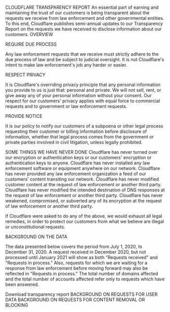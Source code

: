 CLOUDFLARE TRANSPARENCY REPORT
An essential part of earning and maintaining the trust of our customers is being transparent about the requests we receive from law enforcement and other governmental entities. To this end, Cloudflare publishes semi-annual updates to our Transparency Report on the requests we have received to disclose information about our customers.
OVERVIEW

REQUIRE DUE PROCESS

Any law enforcement requests that we receive must strictly adhere to the due process of law and be subject to judicial oversight. It is not Cloudflare's intent to make law enforcement's job any harder or easier.

RESPECT PRIVACY

It is Cloudflare's overriding privacy principle that any personal information you provide to us is just that: personal and private. We will not sell, rent, or give away any of your personal information without your consent. Our respect for our customers' privacy applies with equal force to commercial requests and to government or law enforcement requests.

PROVIDE NOTICE

It is our policy to notify our customers of a subpoena or other legal process requesting their customer or billing information before disclosure of information, whether that legal process comes from the government or private parties involved in civil litigation, unless legally prohibited.

SOME THINGS WE HAVE NEVER DONE
Cloudflare has never turned over our encryption or authentication keys or our customers' encryption or authentication keys to anyone.
Cloudflare has never installed any law enforcement software or equipment anywhere on our network.
Cloudflare has never provided any law enforcement organization a feed of our customers' content transiting our network.
Cloudflare has never modified customer content at the request of law enforcement or another third party.
Cloudflare has never modified the intended destination of DNS responses at the request of law enforcement or another third party.
Cloudflare has never weakened, compromised, or subverted any of its encryption at the request of law enforcement or another third party.

If Cloudflare were asked to do any of the above, we would exhaust all legal remedies, in order to protect our customers from what we believe are illegal or unconstitutional requests.

BACKGROUND ON THE DATA

The data presented below covers the period from July 1, 2020, to December 31, 2020. A request received in December 2020, but not processed until January 2021 will show as both "Requests received" and "Requests in process." Also, requests for which we are waiting for a response from law enforcement before moving forward may also be reflected in "Requests in process." The total number of domains affected and the total number of accounts affected refer only to requests which have been answered.

Download transparency report
BACKGROUND ON REQUESTS FOR USER DATA
BACKGROUND ON REQUESTS FOR CONTENT REMOVAL OR BLOCKING